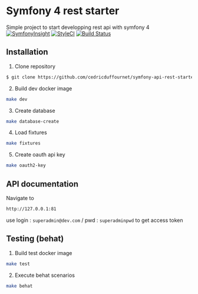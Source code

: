 # Symfony 4 rest starter
Simple project to start developping rest api with symfony 4
[![SymfonyInsight](https://insight.symfony.com/projects/81bfd897-59f6-4ac4-9682-919774d31b82/mini.svg)](https://insight.symfony.com/projects/81bfd897-59f6-4ac4-9682-919774d31b82)
[![StyleCI](https://github.styleci.io/repos/190141271/shield?branch=master)](https://github.styleci.io/repos/190141271)
[![Build Status](https://travis-ci.com/cedricduffournet/symfony-api-rest-starter.svg?token=JpJyZmdDC55Vj3yZZkTq&branch=master)](https://travis-ci.com/cedricduffournet/symfony-api-rest-starter)

## Installation
1) Clone repository
```bash
$ git clone https://github.com/cedricduffournet/symfony-api-rest-starter.git
```

2) Build dev docker image
```bash
make dev
```

3) Create database
```bash
make database-create
```

4) Load fixtures
```bash
make fixtures
```

5) Create oauth api key
```bash
make oauth2-key
```

## API documentation

Navigate to

```bash
http://127.0.0.1:81
```

use login : `superadmin@dev.com` / pwd : `superadminpwd` to get access token

## Testing (behat)

1) Build test docker image
```bash
make test
```

2) Execute behat scenarios
```bash
make behat
```



